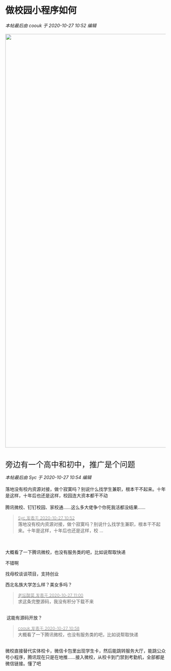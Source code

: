 # 做校园小程序如何


<i class="pstatus"> 本帖最后由 coouk 于 2020-10-27 10:52 编辑 </i><br />
<br />
<img id="aimg_pb77p" onclick="zoom(this, this.src, 0, 0, 0)" class="zoom" width="600" height="1300" src="http://cdn.u1.huluxia.com/g4/M00/C9/8C/rBAAdl-P_vqAZdy3AAF7NkTY-nM450.jpg" onmouseover="img_onmouseoverfunc(this)" onclick="zoom(this)" style="cursor:pointer" border="0" alt="" /><br />
<img id="aimg_x8p9S" onclick="zoom(this, this.src, 0, 0, 0)" class="zoom" src="http://cdn.u1.huluxia.com/g4/M00/C9/8C/rBAAdl-P_vqARKAlAAJvhyhlkX0169.jpg" onmouseover="img_onmouseoverfunc(this)" onload="thumbImg(this)" border="0" alt="" /><br />
<br />
<br />
<font size="5">旁边有一个高中和初中，推广是个问题</font>

<i class="pstatus"> 本帖最后由 Syc 于 2020-10-27 10:54 编辑 </i><br />
<br />
落地没有校内资源对接，做个寂寞吗？别说什么找学生兼职，根本干不起来。十年是这样，十年后也还是这样，校园连大资本都干不动<br />
<br />
腾讯微校、钉钉校园、家校通……这么多大佬争个你死我活都没结果……<img id="aimg_jXQ1H" onclick="zoom(this, this.src, 0, 0, 0)" class="zoom" src="https://cdn.jsdelivr.net/gh/hishis/forum-master/public/images/patch.gif" onmouseover="img_onmouseoverfunc(this)" onload="thumbImg(this)" border="0" alt="" />

<div class="quote"><blockquote><font size="2"><a href="https://www.hostloc.com/forum.php?mod=redirect&amp;goto=findpost&amp;pid=9357899&amp;ptid=758879" target="_blank"><font color="#999999">Syc 发表于 2020-10-27 10:52</font></a></font><br />
落地没有校内资源对接，做个寂寞吗？别说什么找学生兼职，根本干不起来。十年是这样，十年后也还是这样，校 ...</blockquote></div><br />
<br />
大概看了一下腾讯微校，也没有服务类的吧，比如说帮取快递

不错啊<img src="static/image/smiley/default/lol.gif" smilieid="12" border="0" alt="" /><img src="static/image/smiley/default/lol.gif" smilieid="12" border="0" alt="" /><img src="static/image/smiley/default/lol.gif" smilieid="12" border="0" alt="" /><img src="static/image/smiley/default/lol.gif" smilieid="12" border="0" alt="" /><img src="static/image/smiley/default/lol.gif" smilieid="12" border="0" alt="" />

找母校谈谈项目，支持创业

西北名族大学怎么样？美女多吗？

<div class="quote"><blockquote><font size="2"><a href="https://www.hostloc.com/forum.php?mod=redirect&amp;goto=findpost&amp;pid=9357946&amp;ptid=758879" target="_blank"><font color="#999999">老坛酸菜 发表于 2020-10-27 11:00</font></a></font><br />
求这条完整源码，我没有积分下载不来</blockquote></div><br />
<img src="static/image/smiley/yct/014.gif" smilieid="45" border="0" alt="" /> 这能有源码开放？

<div class="quote"><blockquote><font size="2"><a href="https://www.hostloc.com/forum.php?mod=redirect&amp;goto=findpost&amp;pid=9357931&amp;ptid=758879" target="_blank"><font color="#999999">coouk 发表于 2020-10-27 10:58</font></a></font><br />
大概看了一下腾讯微校，也没有服务类的吧，比如说帮取快递</blockquote></div><br />
微校直接替代实体校卡，微信卡包里出现学生卡，然后能跳转服务大厅，能跳公众号小程序，腾讯现在只是在地推……接入微校，从校卡到门禁到考勤机，全部都是微信链接。懂了吧
